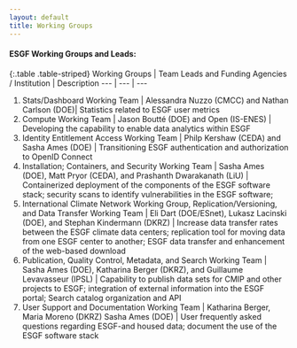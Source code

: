 ```yaml
---
layout: default
title: Working Groups
---
```


#### ESGF Working Groups and Leads:

{:.table .table-striped}
Working Groups | Team Leads and Funding Agencies / Institution | Description
--- | --- | ---
1. Stats/Dashboard Working Team | Alessandra Nuzzo (CMCC) and Nathan Carlson (DOE)| Statistics related to ESGF user metrics
2.  Compute Working Team | Jason Boutté (DOE) and Open (IS-ENES)  | Developing the capability to enable data analytics within ESGF
3.  Identity Entitlement Access Working Team | Philp Kershaw (CEDA) and Sasha Ames (DOE) | Transitioning ESGF authentication and authorization to OpenID Connect
4.  Installation; Containers, and Security Working Team | Sasha Ames (DOE), Matt Pryor (CEDA), and Prashanth Dwarakanath (LiU) | Containerized deployment of the components of the ESGF software stack; security scans to identify vulnerabilities in the ESGF software; 
5.  International Climate Network Working Group, Replication/Versioning, and Data Transfer Working Team | Eli Dart (DOE/ESnet), Lukasz Lacinski (DOE), and Stephan Kindermann (DKRZ) | Increase data transfer rates between the ESGF climate data centers; replication tool for moving data from one ESGF center to another; ESGF data transfer and enhancement of the web-based download
6. Publication, Quality Control, Metadata, and  Search Working Team | Sasha Ames (DOE), Katharina Berger (DKRZ), and Guillaume Levavasseur (IPSL) | Capability to publish data sets for CMIP and other projects to ESGF; integration of external information into the ESGF portal; Search catalog organization and API
7. User Support and Documentation Working Team | Katharina Berger, Maria Moreno (DKRZ) Sasha Ames (DOE) | User frequently asked questions regarding ESGF-and housed data; document the use of the ESGF software stack
